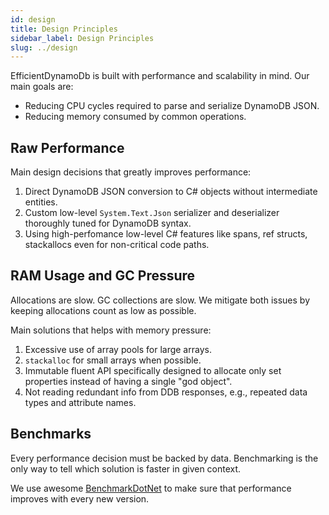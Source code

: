 ```yaml
---
id: design
title: Design Principles
sidebar_label: Design Principles
slug: ../design
---
```


EfficientDynamoDb is built with performance and scalability in mind. Our main goals are:
* Reducing CPU cycles required to parse and serialize DynamoDB JSON.
* Reducing memory consumed by common operations.

## Raw Performance
Main design decisions that greatly improves performance:
1. Direct DynamoDB JSON conversion to C# objects without intermediate entities.
1. Custom low-level `System.Text.Json` serializer and deserializer thoroughly tuned for DynamoDB syntax.
1. Using high-perfomance low-level C# features like spans, ref structs, stackallocs even for non-critical code paths.

## RAM Usage and GC Pressure
Allocations are slow. GC collections are slow. We mitigate both issues by keeping allocations count as low as possible. 

Main solutions that helps with memory pressure:
1. Excessive use of array pools for large arrays. 
1. `stackalloc` for small arrays when possible.
1. Immutable fluent API specifically designed to allocate only set properties instead of having a single "god object".
1. Not reading redundant info from DDB responses, e.g., repeated data types and attribute names.


## Benchmarks

Every performance decision must be backed by data. Benchmarking is the only way to tell which solution is faster in given context. 

We use awesome [BenchmarkDotNet](https://github.com/dotnet/BenchmarkDotNet) to make sure that performance improves with every new version.